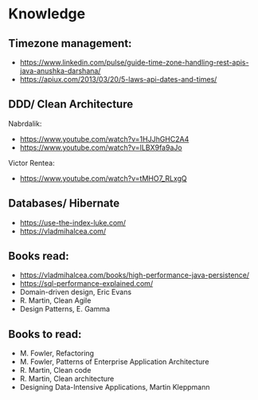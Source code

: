 # Knowledge

## Timezone management:
- https://www.linkedin.com/pulse/guide-time-zone-handling-rest-apis-java-anushka-darshana/
- https://apiux.com/2013/03/20/5-laws-api-dates-and-times/

## DDD/ Clean Architecture
Nabrdalik:
  - https://www.youtube.com/watch?v=1HJJhGHC2A4
  - https://www.youtube.com/watch?v=ILBX9fa9aJo

Victor Rentea:
  - https://www.youtube.com/watch?v=tMHO7_RLxgQ


## Databases/ Hibernate
- https://use-the-index-luke.com/
- https://vladmihalcea.com/

## Books read:
- https://vladmihalcea.com/books/high-performance-java-persistence/
- https://sql-performance-explained.com/
- Domain-driven design, Eric Evans
- R. Martin, Clean Agile
- Design Patterns, E. Gamma

## Books to read:
- M. Fowler, Refactoring
- M. Fowler, Patterns of Enterprise Application Architecture
- R. Martin, Clean code
- R. Martin, Clean architecture
- Designing Data-Intensive Applications, Martin Kleppmann
